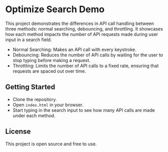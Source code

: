 # Optimize Search Demo

This project demonstrates the differences in API call handling between three methods: normal searching, debouncing, and throttling. It showcases how each method impacts the number of API requests made during user input in a search field.

- Normal Searching: Makes an API call with every keystroke.
- Debouncing: Reduces the number of API calls by waiting for the user to stop typing before making a request.
- Throttling: Limits the number of API calls to a fixed rate, ensuring that requests are spaced out over time.

## Getting Started

- Clone the repository.
- Open `index.html` in your browser.
- Start typing in the search input to see how many API calls are made under each method.

## License

This project is open source and free to use.
